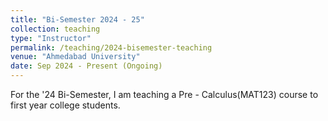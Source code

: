 ```yaml
---
title: "Bi-Semester 2024 - 25"
collection: teaching
type: "Instructor"
permalink: /teaching/2024-bisemester-teaching
venue: "Ahmedabad University"
date: Sep 2024 - Present (Ongoing)
---
```

For the '24 Bi-Semester, I am teaching a Pre - Calculus(MAT123) course to first year college students.
